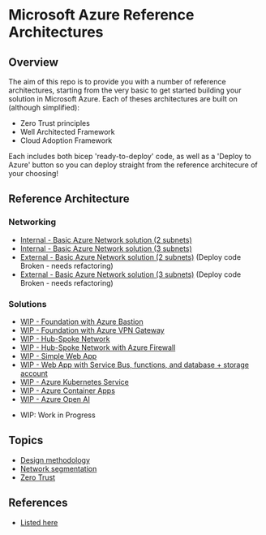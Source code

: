 # Microsoft Azure Reference Architectures
## Overview
The aim of this repo is to provide you with a number of reference architectures, starting from the very basic to get started building your solution in Microsoft Azure. Each of theses architectures are built on (although simplified): 

- Zero Trust principles
- Well Architected Framework
- Cloud Adoption Framework

Each includes both bicep 'ready-to-deploy' code, as well as a 'Deploy to Azure' button so you can deploy straight from the reference architecure of your choosing!

## Reference Architecture
### Networking
* [Internal - Basic Azure Network solution (2 subnets)](/Networking/basic.md)
* [Internal - Basic Azure Network solution (3 subnets)](/Networking/basic2.md)
* [External - Basic Azure Network solution (2 subnets)](/Networking/basic_ext.md) (Deploy code Broken - needs refactoring)
* [External - Basic Azure Network solution (3 subnets)](/Networking/basic2_ext.md) (Deploy code Broken - needs refactoring)

### Solutions
* [WIP - Foundation with Azure Bastion]()
* [WIP - Foundation with Azure VPN Gateway]()
* [WIP - Hub-Spoke Network]()
* [WIP - Hub-Spoke Network with Azure Firewall]()
* [WIP - Simple Web App]()
* [WIP - Web App with Service Bus, functions, and database + storage account](/Solutions/WebApp.md)
* [WIP - Azure Kubernetes Service]()
* [WIP - Azure Container Apps]()
* [WIP - Azure Open AI]()

- WIP: Work in Progress

## Topics
* [Design methodology](/Topics/designmethodology.md)
* [Network segmentation](/Topics/networksegmentation.md)
* [Zero Trust](/Topics/zerotrust.md)

## References
* [Listed here](/references.md)